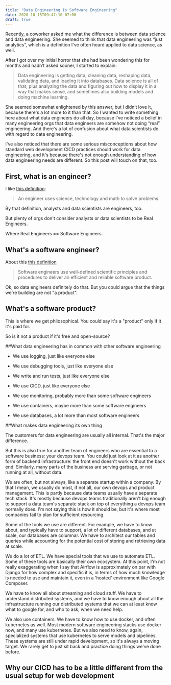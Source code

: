 ```yaml
---
title: "Data Engineering Is Software Engineering"
date: 2020-10-15T09:47:10-07:00
draft: true
---
```


Recently, a coworker asked me what the difference is between data science and data engineering. 
She seemed to think that data engineering was “just analytics”, which is a definition I've often 
heard applied to data science, as well. 

After I got over my initial horror that she had been wondering this for months and hadn’t asked sooner, I started to explain: 

 > Data engineering is getting data, cleaning data, reshaping data, validating data, and loading it into databases. 
 > Data science is all of that, plus analyzing the data and figuring out how to display it in a way that makes sense, 
 and sometimes also building models and doing machine learning. 

She seemed somewhat enlightened by this answer, but I didn’t love it, because there's a lot more to it than that. 
So I wanted to write something here about what data engineers do all day, 
because I’ve noticed a belief in many engineering orgs that data engineers are somehow not doing “real” engineering.
And there's a lot of confusion about what data scientists do with regard to data engineering. 

I've also noticed that there are some serious misconceptions about how standard web development CICD practices should work
for data engineering, and it's because there's not enough understanding of how data engineering needs are different. So this post
will touch on that, too. 

## First, what is an engineer?

I like [this definition](https://www.careerexplorer.com/careers/engineer/): 

> An engineer uses science, technology and math to solve problems.

By that definition, analysts and data scientists are engineers, too. 

But plenty of orgs don't consider analysts or data scientists to be Real Engineers. 

Where Real Engineers == Software Engineers. 

## What's a software engineer?

About this [this definition](https://www.thoughtco.com/what-is-software-engineering-958652)

> Software engineers use well-defined scientific principles and procedures to deliver an efficient and reliable software product. 

Ok, so data engineers definitely do that. But you could argue that the things we're building are not "a product". 

## What's a software product?

This is where we get philosophical. You could say it's a "product" only if it it's paid for. 

So is it not a product if it's free and open-source? 


##What data engineering has in common with other software engineering

- We use logging, just like everyone else

- We use debugging tools, just like everyone else

- We write and run tests, just like everyone else

- We use CICD, just like everyone else

- We use monitoring, probably more than some software engineers

- We use containers, maybe more than some software engineers

- We use databases, a lot more than most software engineers

##What makes data engineering its own thing

The customers for data engineering are usually all internal. That's the major difference. 

But this is also true for another team of 
engineers who are essential to a software business: your devops team. You could just look at it as another form 
of backend infrastructure: the front end doesn't work without the back end. 
Similarly, many parts of the business are serving garbage, or not running at all, without data. 

We are often, but not always, like a separate startup within a company. 
By that I mean, we usually do most, if not all, our own devops and product management. 
This is partly because data teams usually have a separate tech stack. It's mostly because
devops teams traditionally aren't big enough to support a data team's separate stack
on top of everything a devops team normally does. I'm not saying this is how it should be, 
but it's where most companies fail to plan for sufficient resourcing. 

Some of the tools we use are different. For example, we have to know about, and typically have to support,
a lot of different databases, and at scale, our databases are columnar. We have to architect our tables
and queries while accounting for the potential 
cost of storing and retrieving data at scale. 

We do a lot of ETL. We have special tools that we use to automate
ETL. Some of these tools are basically their own ecosystem. At this point, I'm not 
really exaggerating when I say that Airflow is approximately on par with 
Django for how complex and specific it is, in terms of how much knowledge is needed to use and maintain it, even in a
'hosted' environment like Google Composer. 

We have to know all about streaming and cloud stuff. We have to understand distributed systems, and we have to know 
enough about all the infrastructure running our distributed systems that we can at least know what to google for, 
and who to ask, when we need help. 

We also use containers. We have to know how to use docker, and often kubernetes as well. Most modern
software engineering stacks use docker now, and many use kubernetes. But we also need to know, again, specialized
systems that use kubernetes to serve models and pipelines. These systems are still under rapid development, so 
it's always a moving target. We rarely get to just sit back and practice doing things we've done before. 

## Why our CICD has to be a little different from the usual setup for web development


